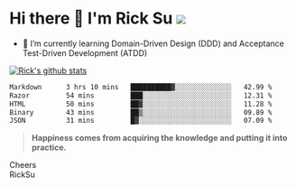 # Hi there 👋 I'm Rick Su ![](https://komarev.com/ghpvc/?username=ricksu978)
<!--
**ricksu978/ricksu978** is a ✨ _special_ ✨ repository because its `README.md` (this file) appears on your GitHub profile.

Here are some ideas to get you started:

- 🔭 I’m currently working on ...
-->
- 🌱 I’m currently learning Domain-Driven Design (DDD) and Acceptance Test-Driven Development (ATDD)
<!--
- 👯 I’m looking to collaborate on ...
- 🤔 I’m looking for help with ...
- 💬 Ask me about ...
- 📫 How to reach me: ...
- 😄 Pronouns: ...
- ⚡ Fun fact: ...
-->
[![Rick's github stats](https://github-readme-stats.vercel.app/api?username=ricksu978&theme=dark)](https://github.com/ricksu978/ricksu978)

<!--START_SECTION:waka-->

```txt
Markdown      3 hrs 10 mins   ██████████▓░░░░░░░░░░░░░░   42.99 %
Razor         54 mins         ███░░░░░░░░░░░░░░░░░░░░░░   12.31 %
HTML          50 mins         ██▓░░░░░░░░░░░░░░░░░░░░░░   11.28 %
Binary        43 mins         ██▒░░░░░░░░░░░░░░░░░░░░░░   09.89 %
JSON          31 mins         █▓░░░░░░░░░░░░░░░░░░░░░░░   07.09 %
```

<!--END_SECTION:waka-->

> **Happiness comes from acquiring the knowledge and putting it into practice.**

Cheers  
RickSu 
